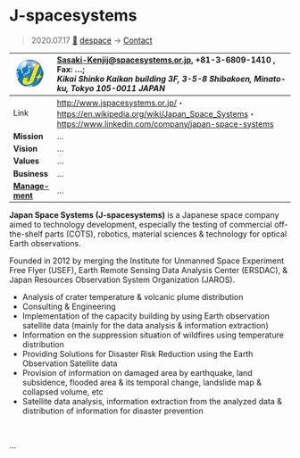 # J-spacesystems
> 2020.07.17 [🚀](../index/index.md) [despace](index.md) → [Contact](contact.md)

|[![](f/con/j/jspacesys_logo1_thumb.jpg)](f/con/j/jspacesys_logo1.png)|<Sasaki-Kenjij@spacesystems.or.jp>, +81-3-6809-1410 , Fax: …;<br> *Kikai Shinko Kaikan building 3F, 3-5-8 Shibakoen, Minato-ku, Tokyo 105-0011 JAPAN*|
|:--|:--|
|Link|<http://www.jspacesystems.or.jp/>・ <https://en.wikipedia.org/wiki/Japan_Space_Systems>・ <https://www.linkedin.com/company/japan-space-systems>|
|**Mission**|…|
|**Vision**|…|
|**Values**|…|
|**Business**|…|
|**[Manage-<br>ment](mgmt.md)**|…|

**Japan Space Systems (J-spacesystems)** is a Japanese space company aimed to technology development, especially the testing of commercial off-the-shelf parts (COTS), robotics, material sciences & technology for optical Earth observations.

Founded in 2012 by merging the Institute for Unmanned Space Experiment Free Flyer (USEF), Earth Remote Sensing Data Analysis Center (ERSDAC), & Japan Resources Observation System Organization (JAROS).

   - Analysis of crater temperature & volcanic plume distribution
   - Consulting & Engineering
   - Implementation of the capacity building by using Earth observation satellite data (mainly for the data analysis & information extraction)
   - Information on the suppression situation of wildfires using temperature distribution
   - Providing Solutions for Disaster Risk Reduction using the Earth Observation Satellite data
   - Provision of information on damaged area by earthquake, land subsidence, flooded area & its temporal change, landslide map & collapsed volume, etc
   - Satellite data analysis, information extraction from the analyzed data & distribution of information for disaster prevention

<p style="page-break-after:always"> </p>

…

